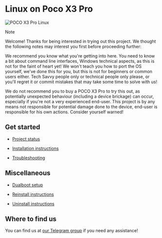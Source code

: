 # Linux on Poco X3 Pro

![POCO X3 Pro Linux](https://github.com/user-attachments/assets/6f7b01e6-86ea-482a-b1a9-7729d2f7252c)

> [!NOTE]
> Welcome! Thanks for being interested in trying out this project. We thought the following notes may interest you first before proceeding further:
>
> We recommend you know what you're getting into here. You need to know a bit about command line interfaces, Windows technical aspects, as this is not for the faint of heart yet! We won't teach you how to port the OS yourself, we've done this for you, but this is not for beginners or common users either. Tech Savvy people only or technical people only please, or you'll regret it or commit mistakes that may take some time to solve with us!
>
> We do not recommend you to buy a POCO X3 Pro to try this out, as potentially unexpected behaviour (including a device brickage) can occur, especially if you're not a very experienced end-user. This project is by any means not responsible for potential damage done to the device, end-user is responsible for his own actions. Consider yourself warned!
> 

## Get started
- [Project status](/Status-en.md)

- [Installation instructions](guides/partition.md) 

- [Troubleshooting](guides/troubleshooting.md)


## Miscellaneous
- [Dualboot setup](guides/dualboot.md) 

- [Reinstall instructions](guides/reinstall-selection.md) 

- [Uninstall instructions](guides/uninstall.md)

## Where to find us

You can find us at [our Telegram group](https://t.me/WaLoVayu) if you need any assistance!
